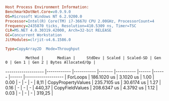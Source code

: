 ```ini

Host Process Environment Information:
BenchmarkDotNet.Core=v0.9.9.0
OS=Microsoft Windows NT 6.2.9200.0
Processor=Intel(R) Core(TM) i7-3667U CPU 2.00GHz, ProcessorCount=4
Frequency=2435870 ticks, Resolution=410.5309 ns, Timer=TSC
CLR=MS.NET 4.0.30319.42000, Arch=32-bit RELEASE
GC=Concurrent Workstation
JitModules=clrjit-v4.6.1586.0

Type=CopyArray2D  Mode=Throughput  

```
             Method |      Median |     StdDev | Scaled | Scaled-SD | Gen 0 | Gen 1 | Gen 2 | Bytes Allocated/Op |
------------------- |------------ |----------- |------- |---------- |------ |------ |------ |------------------- |
           ForLoops | 186.1020 us |  3.1020 us |   1.00 |      0.00 |     - |     - |     - |               8,11 |
 CopyPropertyValues | 235.7105 us | 30.6174 us |   1.27 |      0.16 |     - |     - |     - |             440,37 |
    CopyFieldValues | 208.6347 us |  4.3792 us |   1.12 |      0.03 |     - |     - |     - |             319,25 |
